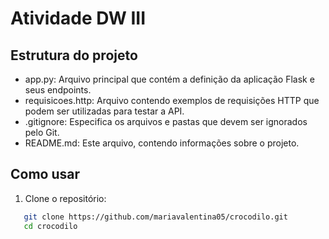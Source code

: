 # Atividade DW III

## Estrutura do projeto  

- app.py: Arquivo principal que contém a definição da aplicação Flask e seus endpoints.
- requisicoes.http: Arquivo contendo exemplos de requisições HTTP que podem ser utilizadas para testar a API.
- .gitignore: Especifica os arquivos e pastas que devem ser ignorados pelo Git.
- README.md: Este arquivo, contendo informações sobre o projeto.

##  Como usar 

1. Clone o repositório:
```bash
   git clone https://github.com/mariavalentina05/crocodilo.git
   cd crocodilo
```




